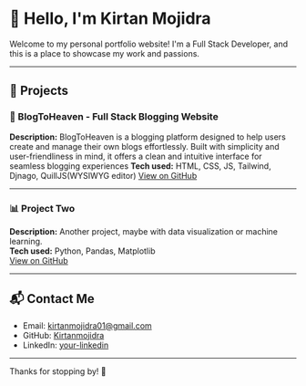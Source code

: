 # 👋 Hello, I'm Kirtan Mojidra

Welcome to my personal portfolio website! I'm a Full Stack Developer, and this is a place to showcase my work and passions.

---

## 💼 Projects

### 🔧 BlogToHeaven - Full Stack Blogging Website
**Description:** BlogToHeaven is a blogging platform designed to help users create and manage their own blogs effortlessly. Built with simplicity and user-friendliness in mind, it offers a clean and intuitive interface for seamless blogging experiences
**Tech used:** HTML, CSS, JS, Tailwind, Djnago, QuillJS(WYSIWYG editor)
[View on GitHub](https://github.com/Kirtanmojidra/BlogToHeaven)

---

### 📊 Project Two
**Description:** Another project, maybe with data visualization or machine learning.  
**Tech used:** Python, Pandas, Matplotlib  
[View on GitHub](https://github.com/yourusername/project-two)

---

## 📬 Contact Me

- Email: [kirtanmojidra01@gmail.com](mailto:kirtanmojidra01@gmail.com)
- GitHub: [Kirtanmojidra](https://github.com/Kirtanmojidra)
- LinkedIn: [your-linkedin](https://linkedin.com/in/your-linkedin)

---

Thanks for stopping by! 🚀
